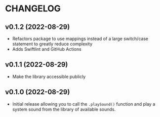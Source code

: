 # CHANGELOG

## v0.1.2 (2022-08-29)

- Refactors package to use mappings instead of a large switch/case statement to greatly reduce complexity
- Adds Swiftlint and GitHub Actions

## v0.1.1 (2022-08-29)

- Make the library accessible publicly

## v0.1.0 (2022-08-29)

- Initial release allowing you to call the `.playSound()` function and play a system sound from the library of available sounds.
